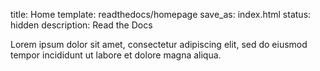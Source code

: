 title: Home
template: readthedocs/homepage
save_as: index.html
status: hidden
description: Read the Docs

Lorem ipsum dolor sit amet, consectetur adipiscing elit, sed do eiusmod tempor incididunt ut labore et dolore magna aliqua.
